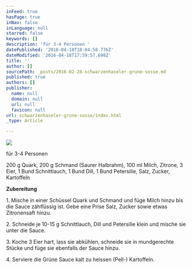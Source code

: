 ```yaml
---
inFeed: true
hasPage: true
inNav: false
inLanguage: null
starred: false
keywords: []
description: 'für 3-4 Personen '
datePublished: '2016-04-18T18:04:58.776Z'
dateModified: '2016-04-18T17:59:57.698Z'
title: ''
author: []
sourcePath: _posts/2016-02-28-schwarzenhaseler-grune-sosse.md
published: true
authors: []
publisher:
  name: null
  domain: null
  url: null
  favicon: null
url: schwarzenhaseler-grune-sosse/index.html
_type: Article

---
```

![](https://the-grid-user-content.s3-us-west-2.amazonaws.com/65a98b3a-5fb1-4d5e-8b4a-95dab1d7fe19.jpg)

für 3-4 Personen 

200 g Quark, 200 g Schmand (Saurer Halbrahm), 100 ml Milch, Zitrone, 3 Eier, 1 Bund Schnittlauch, 1 Bund Dill, 1 Bund Petersilie, Salz, Zucker, Kartoffeln

**Zubereitung**

1\. Mische in einer Schüssel Quark und Schmand und füge Milch hinzu bis die Sauce zähflüssig ist. Gebe eine Prise Salz, Zucker sowie etwas Zitronensaft hinzu. 

2\. Schneide je 10-15 g Schnittlauch, Dill und Petersilie klein und mische sie unter die Sauce. 

3\. Koche 3 Eier hart, lass sie abkühlen, schneide sie in mundgerechte Stücke und füge sie ebenfalls der Sauce hinzu. 

4\. Serviere die Grüne Sauce kalt zu heissen (Pell-) Kartoffeln.